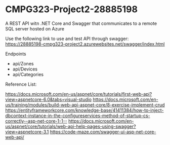 # CMPG323-Project2-28885198
A REST API witn .NET Core and Swagger that communicates to a remote SQL server hosted on Azure

Use the following link to use and test API through swagger:
https://28885198-cmpg323-project2.azurewebsites.net/swagger/index.html

Endpoints
- api/Zones
- api/Devices
- api/Categories

Reference List:

https://docs.microsoft.com/en-us/aspnet/core/tutorials/first-web-api?view=aspnetcore-6.0&tabs=visual-studio
https://docs.microsoft.com/en-us/training/modules/build-web-api-aspnet-core/8-exercise-implement-crud
https://entityframeworkcore.com/knowledge-base/41411384/how-to-inject-dbcontext-instance-in-the-configureservices-method-of-startup-cs-correctly--asp-net-core-1-1--
https://docs.microsoft.com/en-us/aspnet/core/tutorials/web-api-help-pages-using-swagger?view=aspnetcore-3.1
https://code-maze.com/swagger-ui-asp-net-core-web-api/

